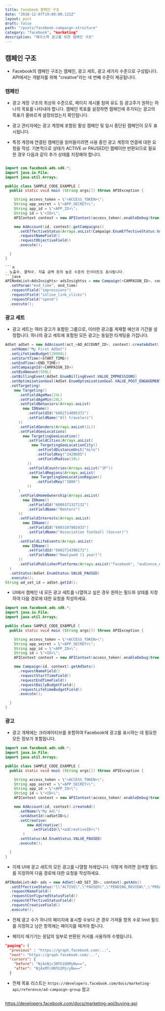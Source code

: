 ```yaml
---
title: facebook 캠페인 구조
date: "2018-12-07T19:00:00.121Z"
layout: post
draft: false
path: "/posts/facebook-campaign-structure"
category: "facebook", "marketing"
description: "페이스북 광고를 위한 캠페인 구조"
---
```


## 캠페인 구조
- Facebook의 캠페인 구조는 캠페인, 광고 세트, 광고 세가지 수준으로 구성됩니다. API에서는 개발자를 위해 "creative"라는 네 번째 수준이 제공됩니다.

### 캠페인
- 광고 계정 구조의 최상위 수준으로, 페이지 게시물 참여 유도 등 광고주가 원하는 하나의 목표를 나타내야 합니다. 캠페인 목표를 설정하면 캠페인에 추가되는 광고의 목표가 올바르게 설정되었는지 확인됩니다.

- 광고 관리자에는 광고 계정에 포함된 활성 캠페인 및 일시 중단된 캠페인이 모두 표시됩니다.

- 특정 계정에 연결된 캠페인을 읽어들이려면 사용 중인 광고 계정의 연결에 대한 요청을 작성. 기본적으로 상태가 ACTIVE or PAUSED인 캠페이만 반환되므로 필요한 경우 다음과 같이 추가 상태를 지정해야 합니다.

```java

import com.facebook.ads.sdk.*;
import java.io.File;
import java.util.Arrays;

public class SAMPLE_CODE_EXAMPLE {
  public static void main (String args[]) throws APIException {

    String access_token = \"<ACCESS_TOKEN>\";
    String app_secret = \"<APP_SECRET>\";
    String app_id = \"<APP_ID>\";
    String id = \"<ID>\";
    APIContext context = new APIContext(access_token).enableDebug(true);

    new AdAccount(id, context).getCampaigns()
      .setEffectiveStatus(Arrays.asList(Campaign.EnumEffectiveStatus.VALUE_ACTIVE,Campaign.EnumEffectiveStatus.VALUE_PAUSED))
      .requestNameField()
      .requestObjectiveField()
      .execute();

  }
}

```ㅍ
- 노출수, 클릭수, 지출 금액 등의 높은 수준의 인사이트도 표시됩니다.
```java
APINodeList<AdsInsights> adsInsightss = new Campaign(<CAMPAIGN_ID>, context).getInsights()
  .setParam("end_time", end_time)
  .requestField("impressions")
  .requestField("inline_link_clicks")
  .requestField("spend")
  .execute();
```

### 광고 세트
- 광고 세트는 여러 광고가 포함된 그룹으로, 이러한 광고를 게재할 예산과 기간을 설정합니다. 하나의 광고 세트에 포함된 모든 광고는 동일한 타게팅을 가집니다.

```java
AdSet adSet = new AdAccount(act_<AD_ACCOUNT_ID>, context).createAdSet()
  .setName("My First AdSet")
  .setLifetimeBudget(20000L)
  .setStartTime(<START_TIME>)
  .setEndTime(<END_TIME>)
  .setCampaignId(<CAMPAIGN_ID>)
  .setBidAmount(500L)
  .setBillingEvent(AdSet.EnumBillingEvent.VALUE_IMPRESSIONS)
  .setOptimizationGoal(AdSet.EnumOptimizationGoal.VALUE_POST_ENGAGEMENT)
  .setTargeting(
    new Targeting()
      .setFieldAgeMax(24L)
      .setFieldAgeMin(20L)
      .setFieldBehaviors(Arrays.asList(
        new IDName()
          .setFieldId("6002714895372")
          .setFieldName("All travelers")
      ))
      .setFieldGenders(Arrays.asList(1L))
      .setFieldGeoLocations(
        new TargetingGeoLocation()
          .setFieldCities(Arrays.asList(
            new TargetingGeoLocationCity()
              .setFieldDistanceUnit("mile")
              .setFieldKey("2420605")
              .setFieldRadius(10L)
          ))
          .setFieldCountries(Arrays.asList("JP"))
          .setFieldRegions(Arrays.asList(
            new TargetingGeoLocationRegion()
              .setFieldKey("3886")
          ))
      )
      .setFieldHomeOwnership(Arrays.asList(
        new IDName()
          .setFieldId("6006371327132")
          .setFieldName("Renters")
      ))
      .setFieldInterests(Arrays.asList(
        new IDName()
          .setFieldId("6003107902433")
          .setFieldName("Association football (Soccer)")
      ))
      .setFieldLifeEvents(Arrays.asList(
        new IDName()
          .setFieldId("6002714398172")
          .setFieldName("Newlywed (1 year)")
      ))
      .setFieldPublisherPlatforms(Arrays.asList("facebook", "audience_network"))
  )
  .setStatus(AdSet.EnumStatus.VALUE_PAUSED)
  .execute();
String ad_set_id = adSet.getId();
```

- UI에서 캠페인 내 모든 광고 세트를 나열하고 싶은 경우 원하는 필드와 상태를 지정하여 다음 경로에 대한 요청을 작성하세요.
```java
import com.facebook.ads.sdk.*;
import java.io.File;
import java.util.Arrays;

public class SAMPLE_CODE_EXAMPLE {
  public static void main (String args[]) throws APIException {

    String access_token = \"<ACCESS_TOKEN>\";
    String app_secret = \"<APP_SECRET>\";
    String app_id = \"<APP_ID>\";
    String id = \"<ID>\";
    APIContext context = new APIContext(access_token).enableDebug(true);

    new Campaign(id, context).getAdSets()
      .requestNameField()
      .requestStartTimeField()
      .requestEndTimeField()
      .requestDailyBudgetField()
      .requestLifetimeBudgetField()
      .execute();

  }
}
```

### 광고
- 광고 개체에는 크리에이티브를 포함하여 Facebook에 광고를 표시하는 데 필요한 모든 정보가 포함됩니다.
```java
import com.facebook.ads.sdk.*;
import java.io.File;
import java.util.Arrays;

public class SAMPLE_CODE_EXAMPLE {
  public static void main (String args[]) throws APIException {

    String access_token = \"<ACCESS_TOKEN>\";
    String app_secret = \"<APP_SECRET>\";
    String app_id = \"<APP_ID>\";
    String id = \"<ID>\";
    APIContext context = new APIContext(access_token).enableDebug(true);

    new AdAccount(id, context).createAd()
      .setName(\"My Ad\")
      .setAdsetId(<adSetID>L)
      .setCreative(
          new AdCreative()
            .setFieldId(\"<adCreativeID>\")
        )
      .setStatus(Ad.EnumStatus.VALUE_PAUSED)
      .execute();

  }
}
```

- 이제 UI에 광고 세트의 모든 광고를 나열할 차례입니다. 이렇게 하려면 검색할 필드를 지정하여 다음 경로에 대한 요청을 작성하세요.
```java
APINodeList<Ad> ads = new AdSet(<AD_SET_ID>, context).getAds()
  .setEffectiveStatus("[\"ACTIVE\",\"PAUSED\",\"PENDING_REVIEW\",\"PREAPPROVED\"]")
  .requestNameField()
  .requestConfiguredStatusField()
  .requestEffectiveStatusField()
  .requestCreativeField()
  .execute();
```
- 전체 광고 수가 하나의 페이지에 표시할 수보다 큰 경우 가져올 항목 수로 limit 필드를 지정하고 남은 항목에는 페이지를 매겨야 합니다.

- 페이지 매기기는 응답의 일부로 반환된 커서를 사용하여 수행됩니다.
```json
"paging": {
  "previous" : "https://graph.facebook.com/...",
  "next": "https://graph.facebook.com/...", 
  "cursors": {
    "before": "NjAxNjc3NTU1ODMyNw==", 
    "after": "NjAxMTc0NTU2MjcyNw=="
  }
```
- 전체 목표 리스트는 ```https://developers.facebook.com/docs/marketing-api/reference/ad-campaign-group``` 참고

```

```
https://developers.facebook.com/docs/marketing-api/buying-api
```